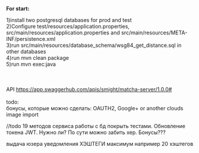 <b>For start:</b><br>

1)install two postgresql databases for prod and test <br>
2)Configure test/resources/application.properties, src/main/resources/application.properties and src/main/resources/META-INF/persistence.xml <br>
3)run src/main/resources/database_schema/wsg84_get_distance.sql in other databases <br>
4)run mvn clean package <br>
5)run mvn exec:java <br>
<br><br><br>
API https://app.swaggerhub.com/apis/smight/matcha-server/1.0.0#<br>
<br>
todo:<br>
бонусы, которые можно сделать: OAUTH2, Google+ or another clouds image import


//todo 
19 методов сервиса работы с бд покрыть тестами.
Обновление токена JWT. Нужно ли? По сути можно забить хер.
Бонусы???


выдача юзера
уведомления
ХЭШТЕГИ
максимум например 20 хэштегов



